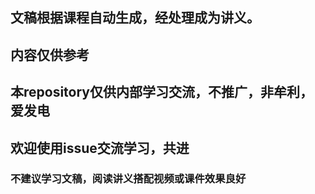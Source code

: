 ## 文稿根据课程自动生成，经处理成为讲义。
## 内容仅供参考 ##
## 本repository仅供内部学习交流，不推广，非牟利，爱发电 ##
## 欢迎使用issue交流学习，共进 ##
### 不建议学习文稿，阅读讲义搭配视频或课件效果良好 ###
